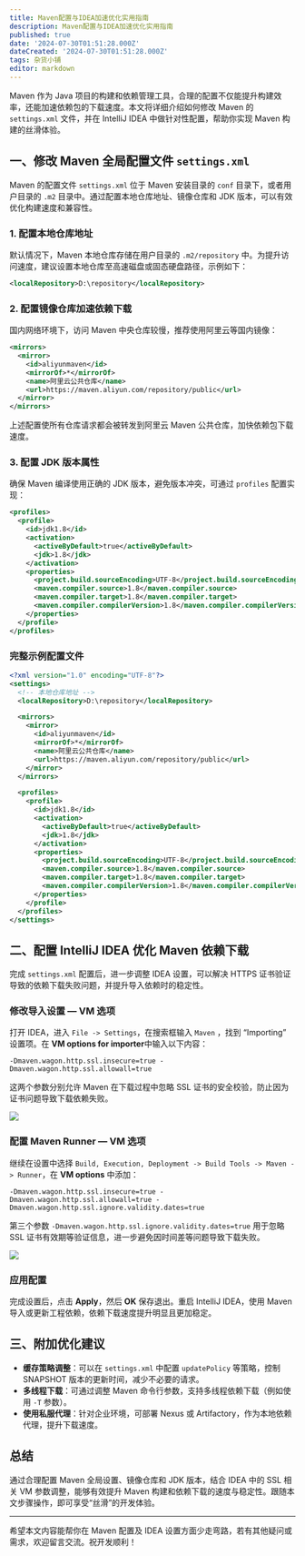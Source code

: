```yaml
---
title: Maven配置与IDEA加速优化实用指南
description: Maven配置与IDEA加速优化实用指南
published: true
date: '2024-07-30T01:51:28.000Z'
dateCreated: '2024-07-30T01:51:28.000Z'
tags: 杂货小铺
editor: markdown
---
```


Maven 作为 Java 项目的构建和依赖管理工具，合理的配置不仅能提升构建效率，还能加速依赖包的下载速度。本文将详细介绍如何修改 Maven 的 `settings.xml` 文件，并在 IntelliJ IDEA 中做针对性配置，帮助你实现 Maven 构建的丝滑体验。

<!-- more -->

## 一、修改 Maven 全局配置文件 `settings.xml`

Maven 的配置文件 `settings.xml` 位于 Maven 安装目录的 `conf` 目录下，或者用户目录的 `.m2` 目录中。通过配置本地仓库地址、镜像仓库和 JDK 版本，可以有效优化构建速度和兼容性。

### 1. 配置本地仓库地址

默认情况下，Maven 本地仓库存储在用户目录的 `.m2/repository` 中。为提升访问速度，建议设置本地仓库至高速磁盘或固态硬盘路径，示例如下：

```xml
<localRepository>D:\repository</localRepository>
```

### 2. 配置镜像仓库加速依赖下载

国内网络环境下，访问 Maven 中央仓库较慢，推荐使用阿里云等国内镜像：

```xml
<mirrors>
  <mirror>
    <id>aliyunmaven</id>
    <mirrorOf>*</mirrorOf>
    <name>阿里云公共仓库</name>
    <url>https://maven.aliyun.com/repository/public</url>
  </mirror>
</mirrors>
```

上述配置使所有仓库请求都会被转发到阿里云 Maven 公共仓库，加快依赖包下载速度。

### 3. 配置 JDK 版本属性

确保 Maven 编译使用正确的 JDK 版本，避免版本冲突，可通过 `profiles` 配置实现：

```xml
<profiles>
  <profile>
    <id>jdk1.8</id>
    <activation>
      <activeByDefault>true</activeByDefault>
      <jdk>1.8</jdk>
    </activation>
    <properties>
      <project.build.sourceEncoding>UTF-8</project.build.sourceEncoding>
      <maven.compiler.source>1.8</maven.compiler.source>
      <maven.compiler.target>1.8</maven.compiler.target>
      <maven.compiler.compilerVersion>1.8</maven.compiler.compilerVersion>
    </properties>
  </profile>
</profiles>
```

### 完整示例配置文件

```xml
<?xml version="1.0" encoding="UTF-8"?>
<settings>
  <!-- 本地仓库地址 -->
  <localRepository>D:\repository</localRepository>

  <mirrors>
    <mirror>
      <id>aliyunmaven</id>
      <mirrorOf>*</mirrorOf>
      <name>阿里云公共仓库</name>
      <url>https://maven.aliyun.com/repository/public</url>
    </mirror>
  </mirrors>

  <profiles>
    <profile>
      <id>jdk1.8</id>
      <activation>
        <activeByDefault>true</activeByDefault>
        <jdk>1.8</jdk>
      </activation>
      <properties>
        <project.build.sourceEncoding>UTF-8</project.build.sourceEncoding>
        <maven.compiler.source>1.8</maven.compiler.source>
        <maven.compiler.target>1.8</maven.compiler.target>
        <maven.compiler.compilerVersion>1.8</maven.compiler.compilerVersion>
      </properties>
    </profile> 
  </profiles>
</settings>
```

## 二、配置 IntelliJ IDEA 优化 Maven 依赖下载

完成 `settings.xml` 配置后，进一步调整 IDEA 设置，可以解决 HTTPS 证书验证导致的依赖下载失败问题，并提升导入依赖时的稳定性。

### 修改导入设置 — VM 选项

打开 IDEA，进入 `File -> Settings`，在搜索框输入 `Maven` ，找到 “Importing” 设置项。在 **VM options for importer**中输入以下内容：

```
-Dmaven.wagon.http.ssl.insecure=true -Dmaven.wagon.http.ssl.allowall=true
```

这两个参数分别允许 Maven 在下载过程中忽略 SSL 证书的安全校验，防止因为证书问题导致下载依赖失败。

![](https://lbs-images.oss-cn-shanghai.aliyuncs.com/202504260153786.png)

### 配置 Maven Runner — VM 选项

继续在设置中选择 `Build, Execution, Deployment -> Build Tools -> Maven -> Runner`，在 **VM options** 中添加：

```
-Dmaven.wagon.http.ssl.insecure=true -Dmaven.wagon.http.ssl.allowall=true -Dmaven.wagon.http.ssl.ignore.validity.dates=true
```

第三个参数 `-Dmaven.wagon.http.ssl.ignore.validity.dates=true` 用于忽略 SSL 证书有效期等验证信息，进一步避免因时间差等问题导致下载失败。

![](https://lbs-images.oss-cn-shanghai.aliyuncs.com/202504260153928.png)

### 应用配置

完成设置后，点击 **Apply**，然后 **OK** 保存退出。重启 IntelliJ IDEA，使用 Maven 导入或更新工程依赖，依赖下载速度提升明显且更加稳定。

## 三、附加优化建议

- **缓存策略调整**：可以在 `settings.xml` 中配置 `updatePolicy` 等策略，控制 SNAPSHOT 版本的更新时间，减少不必要的请求。
- **多线程下载**：可通过调整 Maven 命令行参数，支持多线程依赖下载（例如使用 `-T` 参数）。
- **使用私服代理**：针对企业环境，可部署 Nexus 或 Artifactory，作为本地依赖代理，提升下载速度。

## 总结

通过合理配置 Maven 全局设置、镜像仓库和 JDK 版本，结合 IDEA 中的 SSL 相关 VM 参数调整，能够有效提升 Maven 构建和依赖下载的速度与稳定性。跟随本文步骤操作，即可享受“丝滑”的开发体验。

---

希望本文内容能帮你在 Maven 配置及 IDEA 设置方面少走弯路，若有其他疑问或需求，欢迎留言交流。祝开发顺利！
